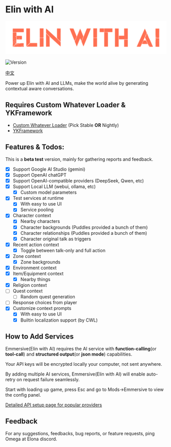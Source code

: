# Elin with AI

![](./assets/Em_banner.png)

![Version](https://img.shields.io/badge/Version-Beta%20Testing-R?style=flat&labelColor=red&color=blue)

[中文](./README.CN.md)

Power up Elin with AI and LLMs, make the world alive by generating contextual aware conversations.

## Requires Custom Whatever Loader & YKFramework

+ [Custom Whatever Loader](https://steamcommunity.com/sharedfiles/filedetails/?id=3370512305) (Pick Stable **OR** Nightly)
+ [YKFramework](https://steamcommunity.com/sharedfiles/filedetails/?id=3400020753)

## Features & Todos:

This is a **beta test** version, mainly for gathering reports and feedback.

+ [x] Support Google AI Studio (gemini)
+ [x] Support OpenAI chatGPT
+ [x] Support OpenAI-compatible providers (DeepSeek, Qwen, etc)
+ [x] Support Local LLM (webui, ollama, etc)
  + [x] Custom model parameters 
+ [x] Test services at runtime
  + [x] With easy to use UI
  + [x] Service pooling
+ [x] Character context
  + [x] Nearby characters
  + [x] Character backgrounds (Puddles provided a bunch of them)
  + [x] Character relationships (Puddles provided a bunch of them)
  + [x] Character original talk as triggers
+ [x] Recent action context
  + [x] Toggle between talk-only and full action
+ [x] Zone context
  + [x] Zone backgrounds
+ [x] Environment context
+ [x] Item/Equipment context
  + [x] Nearby things
+ [x] Religion context
+ [ ] Quest context
  + [ ] Random quest generation
+ [ ] Response choices from player
+ [x] Customize context prompts
  + [x] With easy to use UI
  + [x] Builtin localization support (by CWL)

## How to Add Services

Emmersive(Elin with AI) requires the AI service with **function-calling**(or **tool-call**) and **structured output**(or **json mode**) capabilities.

Your API keys will be encrypted locally your computer, not sent anywhere.

By adding multiple AI services, Emmersive(Elin with AI) will enable auto-retry on request failure seamlessly.

Start with loading up game, press Esc and go to Mods->Emmersive to view the config panel.

[Detailed API setup page for popular providers](./API_Setup.md)

## Feedback

For any suggestions, feedbacks, bug reports, or feature requests, ping Omega at Elona discord.

